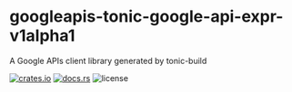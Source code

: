 # googleapis-tonic-google-api-expr-v1alpha1

A Google APIs client library generated by tonic-build

[![crates.io](https://img.shields.io/crates/v/googleapis-tonic-google-api-expr-v1alpha1)](https://crates.io/crates/googleapis-tonic-google-api-expr-v1alpha1)
[![docs.rs](https://img.shields.io/docsrs/googleapis-tonic-google-api-expr-v1alpha1)](https://docs.rs/googleapis-tonic-google-api-expr-v1alpha1)
![license](https://img.shields.io/crates/l/googleapis-tonic-google-api-expr-v1alpha1)
